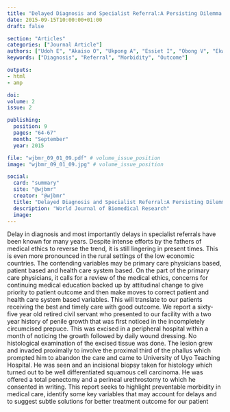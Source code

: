 ```yaml
---
title: "Delayed Diagnosis and Specialist Referral:A Persisting Dilemma in Medical Practice a Case Report"
date: 2015-09-15T10:00:00+01:00
draft: false

section: "Articles"
categories: ["Journal Article"]
authors: ["Udoh E", "Akaiso O", "Ukpong A", "Essiet I", "Obong V", "Ekwere PD"]
keywords: ["Diagnosis", "Referral", "Morbidity", "Outcome"]

outputs: 
- html
- amp

doi:
volume: 2
issue: 2

publishing:
  position: 9
  pages: "64-67"
  month: "September"
  year: 2015

file: "wjbmr_09_01_09.pdf" # volume_issue_position
image: "wjbmr_09_01_09.jpg" # volume_issue_position

social:
  card: "summary"
  site: "@wjbmr"
  creator: "@wjbmr"
  title: "Delayed Diagnosis and Specialist Referral:A Persisting Dilemma in Medical Practice a Case Report"
  description: "World Journal of Biomedical Research"
  image:
---
```

Delay in diagnosis and most importantly delays in specialist referrals have been known for many years. Despite intense efforts by the fathers of medical ethics to reverse the trend, it is still lingering in present times. This is even more pronounced in the rural settings of the low economic countries. The contending variables may be primary care physicians based, patient based and health care system based. On the part of the primary care physicians, it calls for a review of the medical ethics, concerns for continuing medical education backed up by attitudinal change to give priority to patient outcome and then make moves to correct patient and health care system based variables. This will translate to our patients receiving the best and timely care with good outcome. We report a sixty-five year old retired civil servant who presented to our facility with a two year history of penile growth that was first noticed in the incompletely circumcised prepuce. This was excised in a peripheral hospital within a month of noticing the growth followed by daily wound dressing. No histological examination of the excised tissue was done. The lesion grew and invaded proximally to involve the proximal third of the phallus which prompted him to abandon the care and came to University of Uyo Teaching Hospital. He was seen and an incisional biopsy taken for histology which turned out to be well differentiated squamous cell carcinoma. He was offered a total penectomy and a perineal urethrostomy to which he consented in writing. This report seeks to highlight preventable morbidity in medical care, identify some key variables that may account for delays and to suggest subtle solutions for better treatment outcome for our patient